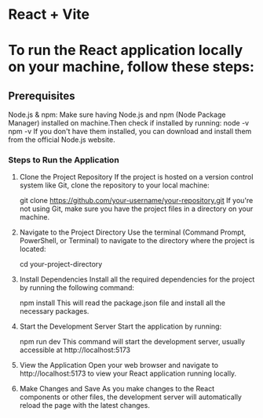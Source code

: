 # React + Vite

# To run the React application locally on your machine, follow these steps:

## Prerequisites

Node.js & npm: Make sure having Node.js and npm (Node Package Manager) installed on machine.Then check if installed by running:
node -v
npm -v
If you don't have them installed, you can download and install them from the official Node.js website.

### Steps to Run the Application

1. Clone the Project Repository
   If the project is hosted on a version control system like Git, clone the repository to your local machine:

   git clone https://github.com/your-username/your-repository.git
   If you're not using Git, make sure you have the project files in a directory on your machine.

2. Navigate to the Project Directory
   Use the terminal (Command Prompt, PowerShell, or Terminal) to navigate to the directory where the project is located:

   cd your-project-directory

3. Install Dependencies
   Install all the required dependencies for the project by running the following command:

   npm install
   This will read the package.json file and install all the necessary packages.

4. Start the Development Server
   Start the application by running:

   npm run dev
   This command will start the development server, usually accessible at http://localhost:5173

5. View the Application
   Open your web browser and navigate to http://localhost:5173 to view your React application running locally.

6. Make Changes and Save
   As you make changes to the React components or other files, the development server will automatically reload the page with the latest changes.
